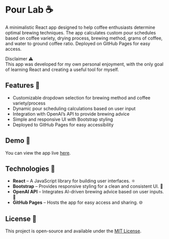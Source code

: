 # Pour Lab ☕

A minimalistic React app designed to help coffee enthusiasts determine optimal brewing techniques. The app calculates custom pour schedules based on coffee variety, drying process, brewing method, grams of coffee, and water to ground coffee ratio. Deployed on GitHub Pages for easy access.

Disclaimer ⚠️  
This app was developed for my own personal enjoyment, with the only goal of learning React and creating a useful tool for myself.  

<!-- ## Table of Contents

- [Pour Lab ](#pour-lab-)
  - [Table of Contents](#table-of-contents)
  - [Features 🧩](#features-)
  - [Demo 👀](#demo-)
  - [Technologies 🚀](#technologies-)
  - [License 📜](#license-) -->

## Features 🧩

- Customizable dropdown selection for brewing method and coffee variety/process
- Dynamic pour scheduling calculations based on user input
- Integration with OpenAI’s API to provide brewing advice
- Simple and responsive UI with Bootstrap styling
- Deployed to GitHub Pages for easy accessibility

## Demo 👀

You can view the app live [here](https://nosarabs.github.io/pour-lab-app).

## Technologies 🚀

- **React** – A JavaScript library for building user interfaces. ⚛️
- **Bootstrap** – Provides responsive styling for a clean and consistent UI. 🎨
- **OpenAI API** – Integrates AI-driven brewing advice based on user inputs. 🤖
- **GitHub Pages** – Hosts the app for easy access and sharing. 🌐

## License 📜

This project is open-source and available under the [MIT License](LICENSE).


